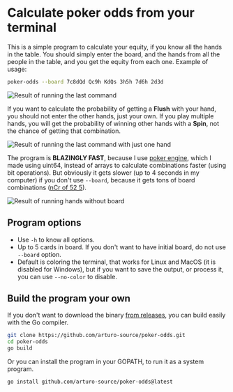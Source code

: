 # Calculate poker odds from your terminal

This is a simple program to calculate your equity, if you know all the hands in the table. You should simply enter the board, and the hands from all the people in the table, and you get the equity from each one. Example of usage:

```bash
poker-odds --board 7c8dQd Qc9h KdQs 3h5h 7d6h 2d3d
```

![Result of running the last command](https://github.com/arturo-source/poker-odds/assets/59207995/4bf28114-9355-4611-871e-842baf190db1)

If you want to calculate the probability of getting a **Flush** with your hand, you should not enter the other hands, just your own. If you play multiple hands, you will get the probability of winning other hands with a **Spin**, not the chance of getting that combination.

![Result of running the last command with just one hand](https://github.com/arturo-source/poker-odds/assets/59207995/17b2ceb2-16d7-477e-9f7d-f64d6c37a041)

The program is **BLAZINGLY FAST**, because I use [poker engine](https://github.com/arturo-source/poker-engine), which I made using uint64, instead of arrays to calculate combinations faster (using bit operations). But obviously it gets slower (up to 4 seconds in my computer) if you don't use `--board`, because it gets tons of board combinations ([nCr of 52 5](https://en.wikipedia.org/wiki/Poker_probability#5-card_poker_hands)).

![Result of running hands without board](https://github.com/arturo-source/poker-odds/assets/59207995/c7b781e1-d501-4b1b-aa20-1e8ac82d62b1)

## Program options

- Use `-h` to know all options.
- Up to 5 cards in board. If you don't want to have initial board, do not use `--board` option.
- Default is coloring the terminal, that works for Linux and MacOS (it is disabled for Windows), but if you want to save the output, or process it, you can use `--no-color` to disable.

## Build the program your own

If you don't want to download the binary [from releases](https://github.com/arturo-source/poker-odds/releases), you can build easily with the Go compiler.

```bash
git clone https://github.com/arturo-source/poker-odds.git
cd poker-odds
go build
```

Or you can install the program in your GOPATH, to run it as a system program.

```bash
go install github.com/arturo-source/poker-odds@latest
```
